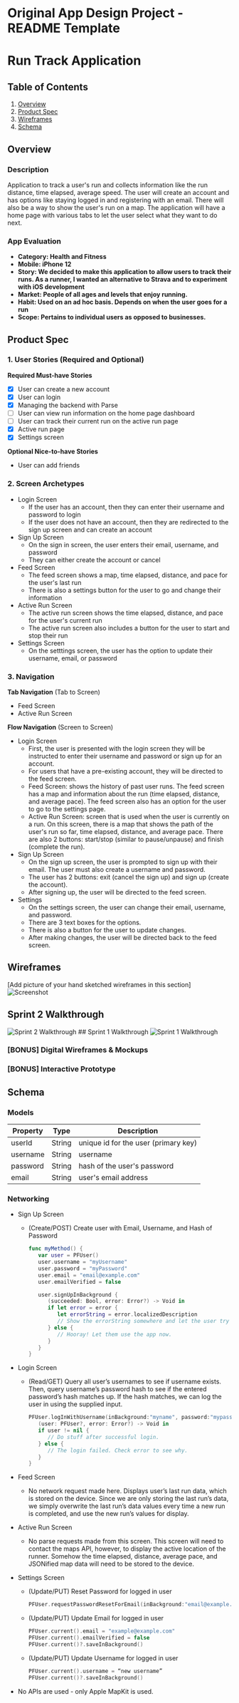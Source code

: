 Original App Design Project - README Template
===

# Run Track Application

## Table of Contents
1. [Overview](#Overview)
1. [Product Spec](#Product-Spec)
1. [Wireframes](#Wireframes)
2. [Schema](#Schema)

## Overview
### Description
Application to track a user's run and collects information like the run distance, time elapsed, average speed. The user will create an account and has options like staying logged in and registering with an email. There will also be a way to show the user's run on a map. The application will have a home page with various tabs to let the user select what they want to do next.

### App Evaluation
- **Category: Health and Fitness**
- **Mobile: iPhone 12**
- **Story: We decided to make this application to allow users to track their runs. As a runner, I wanted an alternative to Strava and to experiment with iOS development**
- **Market: People of all ages and levels that enjoy running.**
- **Habit: Used on an ad hoc basis. Depends on when the user goes for a run**
- **Scope: Pertains to individual users as opposed to businesses.**

## Product Spec

### 1. User Stories (Required and Optional)

**Required Must-have Stories**

- [X] User can create a new account
- [X] User can login 
- [X] Managing the backend with Parse
- [ ] User can view run information on the home page dashboard
- [ ] User can track their current run on the active run page
- [X] Active run page
- [X] Settings screen

**Optional Nice-to-have Stories**

* User can add friends

### 2. Screen Archetypes

* Login Screen
   * If the user has an account, then they can enter their username and password to login
   * If the user does not have an account, then they are redirected to the sign up screen and can create an account
* Sign Up Screen
   * On the sign in screen, the user enters their email, username, and password
   * They can either create the account or cancel
* Feed Screen
   * The feed screen shows a map, time elapsed, distance, and pace for the user's last run
   * There is also a settings button for the user to go and change their information
* Active Run Screen
   * The active run screen shows the time elapsed, distance, and pace for the user's current run
   * The active run screen also includes a button for the user to start and stop their run
* Settings Screen
   * On the setttings screen, the user has the option to update their username, email, or password

### 3. Navigation

**Tab Navigation** (Tab to Screen)

* Feed Screen
* Active Run Screen

**Flow Navigation** (Screen to Screen)

* Login Screen
   * First, the user is presented with the login screen they will be instructed to enter their username and password or sign up for an account.
   * For users that have a pre-existing account, they will be directed to the feed screen.
   * Feed Screen: shows the history of past user runs. The feed screen has a map and information about the run (time elapsed, distance, and average pace). The feed screen also has an option for the user to go to the settings page.
   * Active Run Screen: screen that is used when the user is currently on a run. On this screen, there is a map that shows the path of the user's run so far, time elapsed, distance, and average pace. There are also 2 buttons: start/stop (similar to pause/unpause) and finish (complete the run).
* Sign Up Screen
   * On the sign up screen, the user is prompted to sign up with their email. The user must also create a username and password.
   * The user has 2 buttons: exit (cancel the sign up) and sign up (create the account).
   * After signing up, the user will be directed to the feed screen.
* Settings
   * On the settings screen, the user can change their email, username, and password.
   * There are 3 text boxes for the options.
   * There is also a button for the user to update changes.
   * After making changes, the user will be directed back to the feed screen.

## Wireframes
[Add picture of your hand sketched wireframes in this section]
![Screenshot](wireframe.png)

## Sprint 2 Walkthrough
<img src = 'https://github.com/CodepathFSUGroup/Run-Tracker/blob/main/sprint%202.gif' title='Sprint 2 Walkthrough' />
## Sprint 1 Walkthrough
<img src = 'https://media.giphy.com/media/EhTbZvpALDROGyOypW/giphy.gif' title='Sprint 1 Walkthrough' />

### [BONUS] Digital Wireframes & Mockups

### [BONUS] Interactive Prototype

## Schema
### Models
| Property      | Type     | Description |
| ------------- | -------- | ------------ |
| userId        | String   | unique id for the user (primary key) |
| username      | String   | username |
| password      | String   | hash of the user's password |
| email         | String   | user's email address |

### Networking
- Sign Up Screen
	- (Create/POST) Create user with Email, Username, and Hash of Password
      ```swift
      func myMethod() {
         var user = PFUser()
         user.username = "myUsername"
         user.password = "myPassword"
         user.email = "email@example.com"
         user.emailVerified = false

         user.signUpInBackground {
            (succeeded: Bool, error: Error?) -> Void in
            if let error = error {
               let errorString = error.localizedDescription
               // Show the errorString somewhere and let the user try again.
            } else {
               // Hooray! Let them use the app now.
            }
         }
      }
      ```
- Login Screen
	- (Read/GET) Query all user’s usernames to see if username exists. Then, query username’s password hash to see if the entered password’s hash matches up. If the hash matches, we can log the user in using the supplied input.
      ```swift
      PFUser.logInWithUsername(inBackground:"myname", password:"mypass") {
         (user: PFUser?, error: Error?) -> Void in
         if user != nil {
            // Do stuff after successful login.
         } else {
            // The login failed. Check error to see why.
         }
      }
      ```
- Feed Screen
	- No network request made here. Displays user’s last run data, which is stored on the device. Since we are only storing the last run’s data, we simply overwrite the last run’s data values every time a new run is completed, and use the new run’s values for display.
- Active Run Screen
	- No parse requests made from this screen. This screen will need to contact the maps API, however, to display the active location of the runner. Somehow the time elapsed, distance, average pace, and JSONified map data will need to be stored to the device.
- Settings Screen
	- (Update/PUT) Reset Password for logged in user
      ```swift
      PFUser.requestPasswordResetForEmail(inBackground:"email@example.com")
      ```
   - (Update/PUT) Update Email for logged in user
      ```swift
      PFUser.current().email = "example@example.com"
      PFUser.current().emailVerified = false
      PFUser.current()?.saveInBackground()
      ```
   - (Update/PUT) Update Username for logged in user
      ```swift
      PFUser.current().username = “new username”
      PFUser.current()?.saveInBackground()
      ```

- No APIs are used - only Apple MapKit is used.
